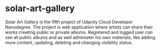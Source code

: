 # solar-art-gallery
Solar Art Gallery is the fifth project of Udacity Cloud Developer Nanodegree. The project is web application where artists can share their works creating public or private albums. Registered and logged user can see all public albums and as well administer his own materials, like adding more content, updating, deleting and changing visibility status.
